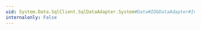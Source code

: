 ```yaml
---
uid: System.Data.SqlClient.SqlDataAdapter.System#Data#IDbDataAdapter#InsertCommand
internalonly: False
---
```

